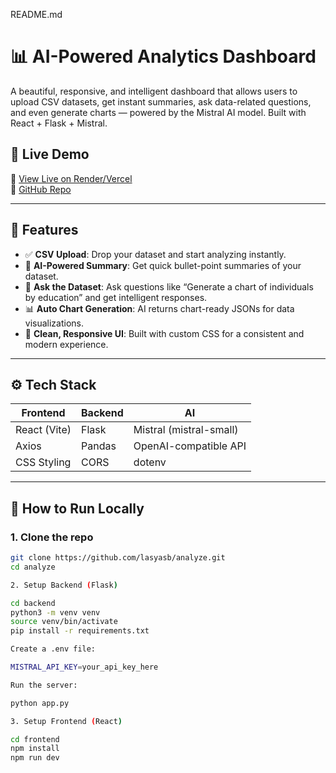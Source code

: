 README.md

# 📊 AI-Powered Analytics Dashboard

A beautiful, responsive, and intelligent dashboard that allows users to upload CSV datasets, get instant summaries, ask data-related questions, and even generate charts — powered by the Mistral AI model. Built with React + Flask + Mistral.

## 🚀 Live Demo

🔗 [View Live on Render/Vercel](https://analyze-react.onrender.com)  
📁 [GitHub Repo](https://github.com/lasyasb/analyze)

---

## 🧠 Features

- ✅ **CSV Upload**: Drop your dataset and start analyzing instantly.
- 🤖 **AI-Powered Summary**: Get quick bullet-point summaries of your dataset.
- 💬 **Ask the Dataset**: Ask questions like “Generate a chart of individuals by education” and get intelligent responses.
- 📊 **Auto Chart Generation**: AI returns chart-ready JSONs for data visualizations.
- 🎨 **Clean, Responsive UI**: Built with custom CSS for a consistent and modern experience.

---

## ⚙️ Tech Stack

| Frontend | Backend | AI |
|----------|---------|----|
| React (Vite) | Flask | Mistral (mistral-small) |
| Axios | Pandas | OpenAI-compatible API |
| CSS Styling | CORS | dotenv |

---

## 🧪 How to Run Locally

### 1. Clone the repo
```bash
git clone https://github.com/lasyasb/analyze.git
cd analyze

2. Setup Backend (Flask)

cd backend
python3 -m venv venv
source venv/bin/activate
pip install -r requirements.txt

Create a .env file:

MISTRAL_API_KEY=your_api_key_here

Run the server:

python app.py

3. Setup Frontend (React)

cd frontend
npm install
npm run dev
